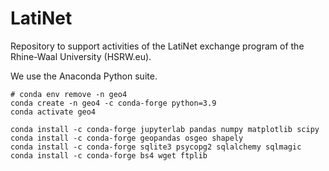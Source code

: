 # LatiNet
Repository to support activities of the LatiNet exchange program of the Rhine-Waal University (HSRW.eu).

We use the Anaconda Python suite.

```
# conda env remove -n geo4
conda create -n geo4 -c conda-forge python=3.9
conda activate geo4

conda install -c conda-forge jupyterlab pandas numpy matplotlib scipy
conda install -c conda-forge geopandas osgeo shapely
conda install -c conda-forge sqlite3 psycopg2 sqlalchemy sqlmagic
conda install -c conda-forge bs4 wget ftplib
```
